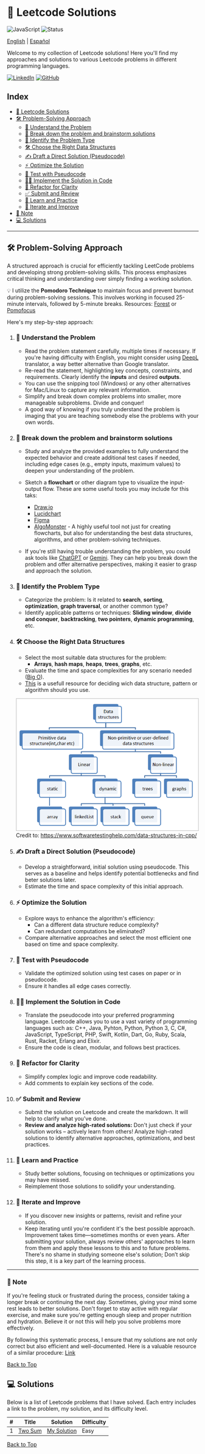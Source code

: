 # 🚀 Leetcode Solutions
![JavaScript](https://img.shields.io/badge/language-JavaScript-yellow)
![Status](https://img.shields.io/badge/status-active-brightgreen)

[English](./README.md) | [Español](./README-es.md)

Welcome to my collection of Leetcode solutions! Here you'll find my approaches and solutions to various Leetcode problems in different programming languages.

[![LinkedIn](https://img.shields.io/badge/-LinkedIn-0077B5?logo=linkedin&logoColor=white)](https://www.linkedin.com/in/daniel-andres-paez-rojas)
[![GitHub](https://img.shields.io/badge/-GitHub-333333?logo=github&logoColor=white)](https://github.com/Daniel-Paez-Rojas)


## Index

* [🚀 Leetcode Solutions](#🚀-leetcode-solutions)
* [🛠️ Problem-Solving Approach](#️🛠️-problem-solving-approach)
    *   [🧠 Understand the Problem](#🧠-understand-the-problem)
    *   [📝 Break down the problem and brainstorm solutions](#📝-break-down-the-problem-and-brainstorm-solutions)
    *   [🧩 Identify the Problem Type](#🧩-identify-the-problem-type)
    *   [🛠️ Choose the Right Data Structures](#🛠️-choose-the-right-data-structures)
    *   [✍️ Draft a Direct Solution (Pseudocode)](#✍️-draft-a-direct-solution-pseudocode)
    *   [⚡ Optimize the Solution](#⚡-optimize-the-solution)
    *   [🧪 Test with Pseudocode](#🧪-test-with-pseudocode)
    *   [🧑‍💻 Implement the Solution in Code](#🧑‍💻-implement-the-solution-in-code)
    *   [🔧 Refactor for Clarity](#🔧-refactor-for-clarity)
    *   [✅ Submit and Review](#✅-submit-and-review)
    *   [📘 Learn and Practice](#📘-learn-and-practice)
    *   [🔄 Iterate and Improve](#🔄-iterate-and-improve)
* [📝 Note](#📝-note)
* [💻 Solutions](#💻-solutions)

---

## 🛠️ Problem-Solving Approach

A structured approach is crucial for efficiently tackling LeetCode problems and developing strong problem-solving skills. This process emphasizes critical thinking and understanding over simply finding a working solution.

💡 I utilize the **Pomodoro Technique** to maintain focus and prevent burnout during problem-solving sessions. This involves working in focused 25-minute intervals, followed by 5-minute breaks.
Resources: [Forest](https://www.forestapp.cc/) or [Pomofocus](https://pomofocus.io/)

Here's my step-by-step approach:

1. ### 🧠 **Understand the Problem**
   - Read the problem statement carefully, multiple times if necessary. If you're having difficulty with English, you might consider using [DeepL](https://www.deepl.com/es/translator) translator, a way better alternative than Google translator.
   - Re-read the statement, highlighting key concepts, constraints, and requirements. Clearly identify the **inputs** and desired **outputs**.
   - You can use the snipping tool (Windows) or any other alternatives for Mac/Linux to capture any relevant information.
   - Simplify and break down complex problems into smaller, more manageable subproblems. Divide and conquer!
   - A good way of knowing if you truly understand the problem is imaging that you are teaching somebody else the problems with your own words.

2. ### 📝 **Break down the problem and brainstorm solutions**
   - Study and analyze the provided examples to fully understand the expected behavior and create additional test cases if needed, including edge cases (e.g., empty inputs, maximum values) to deepen your understanding of the problem.
   - Sketch a **flowchart** or other diagram type to visualize the input-output flow. These are some useful tools you may include for this taks:
     - [Draw.io](https://www.drawio.com/)
     - [Lucidchart](https://www.lucidchart.com/pages/)
     - [Figma](https://www.figma.com)
     - [AlgoMonster](https://algo.monster/) - A highly useful tool not just for creating flowcharts, but also for understanding the best data structures, algorithms, and other problem-solving techniques.

   - If you're still having trouble understanding the problem, you could ask tools like [ChatGPT](https://chatgpt.com/) or [Gemini](https://gemini.google.com/app/). They can help you break down the problem and offer alternative perspectives, making it easier to grasp and approach the solution.

3. ### 🧩 **Identify the Problem Type**
    - Categorize the problem: Is it related to **search**, **sorting**, **optimization**, **graph traversal**, or another common type?
    - Identify applicable patterns or techniques: **Sliding window**, **divide and conquer**, **backtracking**, **two pointers**, **dynamic programming**, etc.

4. ### 🛠️ **Choose the Right Data Structures**
   - Select the most suitable data structures for the problem:
     - **Arrays**, **hash maps**, **heaps**, **trees**, **graphs**, etc.
   - Evaluate the time and space complexities for any scenario needed ([Big O](https://www.geeksforgeeks.org/analysis-algorithms-big-o-analysis/)).
   - [This](https://algo.monster/flowchart) is a usefull resource for deciding wich data structure, pattern or algorithm should you use.

   ![Data Structures](./data-structures.png)
   Credit to: https://www.softwaretestinghelp.com/data-structures-in-cpp/

5. ### ✍️ **Draft a Direct Solution (Pseudocode)**
   - Develop a straightforward, initial solution using pseudocode. This serves as a baseline and helps identify potential bottlenecks and find beter solutions later.
   - Estimate the time and space complexity of this initial approach.

6. ### ⚡ **Optimize the Solution**
   - Explore ways to enhance the algorithm's efficiency:
      - Can a different data structure reduce complexity?
      - Can redundant computations be eliminated?
   - Compare alternative approaches and select the most efficient one based on time and space complexity.

7. ### 🧪 **Test with Pseudocode**
   - Validate the optimized solution using test cases on paper or in pseudocode.
   - Ensure it handles all edge cases correctly.

8. ### 🧑‍💻 **Implement the Solution in Code**
   - Translate the pseudocode into your preferred programming language. Leetcode allows you to use a vast variety of programming languages such as: C++, Java, Pyhton, Python, Python 3, C, C#, JavaScript, TypeScript, PHP, Swift, Kotlin, Dart, Go, Ruby, Scala, Rust, Racket, Erlang and Elixir.
   - Ensure the code is clean, modular, and follows best practices.

9. ### 🔧 **Refactor for Clarity**
   - Simplify complex logic and improve code readability.
   - Add comments to explain key sections of the code.

10. ### ✅ **Submit and Review**
    - Submit the solution on Leetcode and create the markdown. It will help to clarify what you've done.
    - **Review and analyze high-rated solutions:** Don't just check if your solution works – actively learn from others! Analyze high-rated solutions to identify alternative approaches, optimizations, and best practices.

11. ### 📘 **Learn and Practice**
    - Study better solutions, focusing on techniques or optimizations you may have missed.
    - Reimplement those solutions to solidify your understanding.

12. ### 🔄 **Iterate and Improve**
    - If you discover new insights or patterns, revisit and refine your solution.
    - Keep iterating until you're confident it's the best possible approach.
   Improvement takes time—sometimes months or even years. After submitting your solution, always review others' approaches to learn from them and apply these lessons to this and to future problems. There's no shame in studying someone else's solution; Don’t skip this step, it is a key part of the learning process.

---

### 📝 Note

If you're feeling stuck or frustrated during the process, consider taking a longer break or continuing the next day. Sometimes, giving your mind some rest leads to better solutions. Don't forget to stay active with regular exercise, and make sure you're getting enough sleep  and proper nutrition and hydration. Believe it or not this will help you solve problems more effectively.

By following this systematic process, I ensure that my solutions are not only correct but also efficient and well-documented.
Here is a valuable resource of a similar procedure: [Link](https://youtu.be/OTNe0eV8418?si=La9wARw-lW4nyee_)

[Back to Top](#index)

## 💻 Solutions

Below is a list of Leetcode problems that I have solved. Each entry includes a link to the problem, my solution, and its difficulty level.


| #   | Title                                             | Solution                               | Difficulty |
| --- | ------------------------------------------------- | -------------------------------------- | ---------- |
| 1   | [Two Sum](https://leetcode.com/problems/Two-Sum/) | [My Solution](./problems/1.TwoSum.md) | Easy       |


[Back to Top](#index)